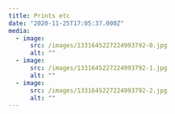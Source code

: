 ```yaml
---
title: Prints etc
date: "2020-11-25T17:05:37.000Z"
media:
  - image:
      src: /images/1331645227224993792-0.jpg
      alt: ""
  - image:
      src: /images/1331645227224993792-1.jpg
      alt: ""
  - image:
      src: /images/1331645227224993792-2.jpg
      alt: ""
---
```

